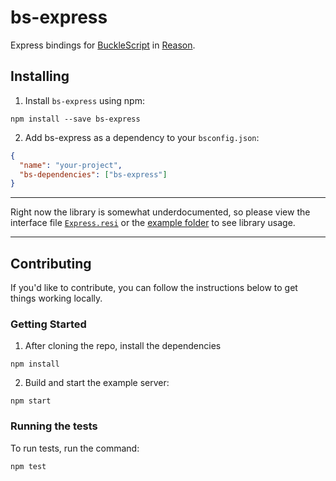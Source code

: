 # bs-express

Express bindings for [BuckleScript](https://github.com/bloomberg/bucklescript) in [Reason](https://github.com/facebook/reason).

## Installing

1. Install `bs-express` using npm:

```
npm install --save bs-express
```

2. Add bs-express as a dependency to your `bsconfig.json`:

```json
{
  "name": "your-project",
  "bs-dependencies": ["bs-express"]
}
```

---

Right now the library is somewhat underdocumented, so please view the interface file [`Express.resi`](./src/Express.resi) or the [example folder](./example/) to see library usage.

---

## Contributing

If you'd like to contribute, you can follow the instructions below to get things working locally.

### Getting Started

1. After cloning the repo, install the dependencies

```shell
npm install
```

2. Build and start the example server:

```shell
npm start
```

### Running the tests

To run tests, run the command:

```shell
npm test
```

